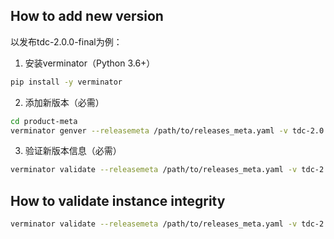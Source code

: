## How to add new version

以发布tdc-2.0.0-final为例：

1. 安装verminator（Python 3.6+）

```bash
pip install -y verminator
```

2. 添加新版本（必需）
```bash
cd product-meta
verminator genver --releasemeta /path/to/releases_meta.yaml -v tdc-2.0.0-final instances
```

3. 验证新版本信息（必需）
```bash
verminator validate --releasemeta /path/to/releases_meta.yaml -v tdc-2.0.0-final instances
```

## How to validate instance integrity
```bash
verminator validate --releasemeta /path/to/releases_meta.yaml -v tdc-2.0.0-final instances
```